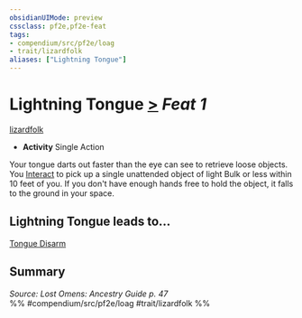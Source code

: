 ```yaml
---
obsidianUIMode: preview
cssclass: pf2e,pf2e-feat
tags:
- compendium/src/pf2e/loag
- trait/lizardfolk
aliases: ["Lightning Tongue"]
---
```

# Lightning Tongue  [>](chapter-9-playing-the-game.md#Actions "Single Action") *Feat 1*  
[lizardfolk](lizardfolk-b1.md "Lizardfolk Ancestry & Heritage Trait")  

- **Activity** Single Action

Your tongue darts out faster than the eye can see to retrieve loose objects. You [Interact](interact.md) to pick up a single unattended object of light Bulk or less within 10 feet of you. If you don't have enough hands free to hold the object, it falls to the ground in your space.

## Lightning Tongue leads to...

[Tongue Disarm](tongue-disarm-loag.md)

## Summary

*Source: Lost Omens: Ancestry Guide p. 47*  
%% #compendium/src/pf2e/loag #trait/lizardfolk %%
